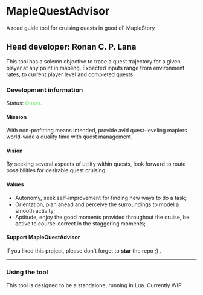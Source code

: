 # MapleQuestAdvisor
 A road guide tool for cruising quests in good ol' MapleStory

## Head developer: Ronan C. P. Lana

This tool has a solemn objective to trace a quest trajectory for a given player at any point in mapling.
Expected inputs range from environment rates, to current player level and completed quests.

### Development information

Status: <span style="color:lightgreen">__Onset__</span>.

#### Mission

With non-profitting means intended, provide avid quest-leveling maplers world-wide a quality time with quest management.

#### Vision

By seeking several aspects of utility within quests, look forward to route possibilities for desirable quest cruising.

#### Values

* Autonomy, seek self-improvement for finding new ways to do a task;
* Orientation, plan ahead and perceive the surroundings to model a smooth activity;
* Aptitude, enjoy the good moments provided throughout the cruise, be active to course-correct in the staggering moments;

#### Support MapleQuestAdvisor

If you liked this project, please don't forget to __star__ the repo ;) .

---
### Using the tool

This tool is designed to be a standalone, running in Lua. Currently WIP.